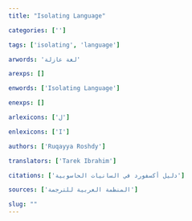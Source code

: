 ```yaml
---
title: "Isolating Language"

categories: ['']

tags: ['isolating', 'language']

arwords: 'لغة عازلة'

arexps: []

enwords: ['Isolating Language']

enexps: []

arlexicons: ['ل']

enlexicons: ['I']

authors: ['Ruqayya Roshdy']

translators: ['Tarek Ibrahim']

citations: ['دليل أكسفورد في السانيات الحاسوبية']

sources: ['المنظمة العربية للترجمة']

slug: ""
---
```

